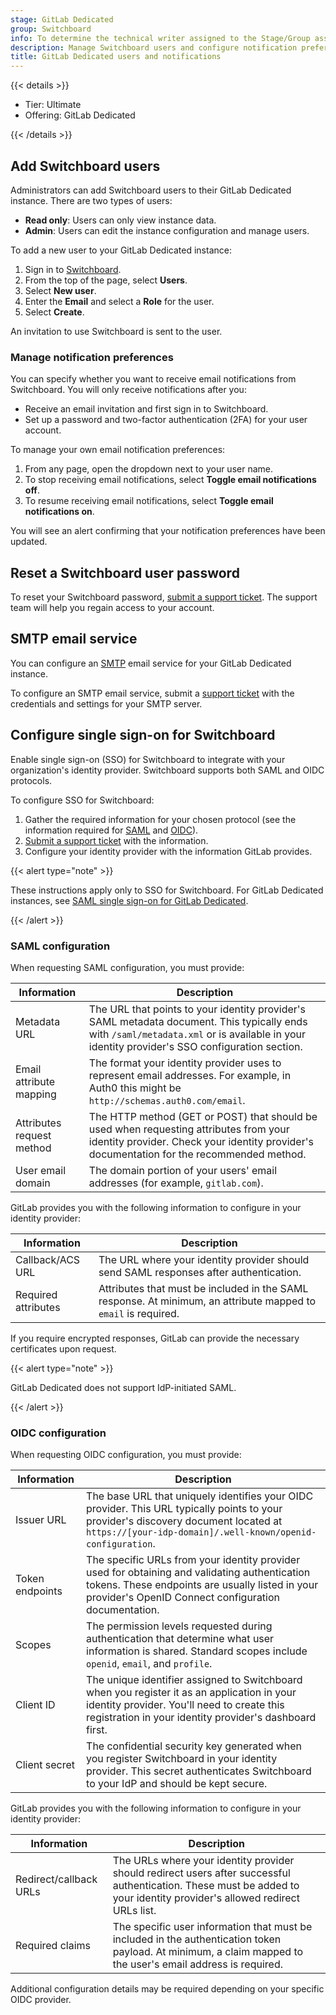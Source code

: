 ```yaml
---
stage: GitLab Dedicated
group: Switchboard
info: To determine the technical writer assigned to the Stage/Group associated with this page, see https://handbook.gitlab.com/handbook/product/ux/technical-writing/#assignments
description: Manage Switchboard users and configure notification preferences, including SMTP email service settings.
title: GitLab Dedicated users and notifications
---
```


{{< details >}}

- Tier: Ultimate
- Offering: GitLab Dedicated

{{< /details >}}

## Add Switchboard users

Administrators can add Switchboard users to their GitLab Dedicated instance. There are two types of users:

- **Read only**: Users can only view instance data.
- **Admin**: Users can edit the instance configuration and manage users.

To add a new user to your GitLab Dedicated instance:

1. Sign in to [Switchboard](https://console.gitlab-dedicated.com/).
1. From the top of the page, select **Users**.
1. Select **New user**.
1. Enter the **Email** and select a **Role** for the user.
1. Select **Create**.

An invitation to use Switchboard is sent to the user.

### Manage notification preferences

You can specify whether you want to receive email notifications from Switchboard. You will only receive notifications after you:

- Receive an email invitation and first sign in to Switchboard.
- Set up a password and two-factor authentication (2FA) for your user account.

To manage your own email notification preferences:

1. From any page, open the dropdown next to your user name.
1. To stop receiving email notifications, select **Toggle email notifications off**.
1. To resume receiving email notifications, select **Toggle email notifications on**.

You will see an alert confirming that your notification preferences have been updated.

## Reset a Switchboard user password

To reset your Switchboard password, [submit a support ticket](https://support.gitlab.com/hc/en-us/requests/new?ticket_form_id=4414917877650). The support team will help you regain access to your account.

## SMTP email service

You can configure an [SMTP](../../../subscriptions/gitlab_dedicated/_index.md#email-service) email service for your GitLab Dedicated instance.

To configure an SMTP email service, submit a [support ticket](https://support.gitlab.com/hc/en-us/requests/new?ticket_form_id=4414917877650) with the credentials and settings for your SMTP server.

## Configure single sign-on for Switchboard

Enable single sign-on (SSO) for Switchboard to integrate with your organization's identity provider. Switchboard
supports both SAML and OIDC protocols.

To configure SSO for Switchboard:

1. Gather the required information for your chosen protocol (see the information required for [SAML](#saml-configuration) and [OIDC](#oidc-configuration)).
1. [Submit a support ticket](https://support.gitlab.com/hc/en-us/requests/new?ticket_form_id=4414917877650) with the information.
1. Configure your identity provider with the information GitLab provides.

{{< alert type="note" >}}

These instructions apply only to SSO for Switchboard. For GitLab Dedicated instances, see [SAML single sign-on for GitLab Dedicated](saml.md).

{{< /alert >}}

### SAML configuration

When requesting SAML configuration, you must provide:

| Information | Description |
|------------------------|-------------|
| Metadata URL | The URL that points to your identity provider's SAML metadata document. This typically ends with `/saml/metadata.xml` or is available in your identity provider's SSO configuration section. |
| Email attribute mapping | The format your identity provider uses to represent email addresses. For example, in Auth0 this might be `http://schemas.auth0.com/email`. |
| Attributes request method | The HTTP method (GET or POST) that should be used when requesting attributes from your identity provider. Check your identity provider's documentation for the recommended method. |
| User email domain | The domain portion of your users' email addresses (for example, `gitlab.com`). |

GitLab provides you with the following information to configure in your identity provider:

| Information | Description |
|-------------|-------------|
| Callback/ACS URL | The URL where your identity provider should send SAML responses after authentication. |
| Required attributes | Attributes that must be included in the SAML response. At minimum, an attribute mapped to `email` is required. |

If you require encrypted responses, GitLab can provide the necessary certificates upon request.

{{< alert type="note" >}}

GitLab Dedicated does not support IdP-initiated SAML.

{{< /alert >}}

### OIDC configuration

When requesting OIDC configuration, you must provide:

| Information | Description |
|------------------------|-------------|
| Issuer URL | The base URL that uniquely identifies your OIDC provider. This URL typically points to your provider's discovery document located at `https://[your-idp-domain]/.well-known/openid-configuration`. |
| Token endpoints | The specific URLs from your identity provider used for obtaining and validating authentication tokens. These endpoints are usually listed in your provider's OpenID Connect configuration documentation. |
| Scopes | The permission levels requested during authentication that determine what user information is shared. Standard scopes include `openid`, `email`, and `profile`. |
| Client ID | The unique identifier assigned to Switchboard when you register it as an application in your identity provider. You'll need to create this registration in your identity provider's dashboard first. |
| Client secret | The confidential security key generated when you register Switchboard in your identity provider. This secret authenticates Switchboard to your IdP and should be kept secure. |

GitLab provides you with the following information to configure in your identity provider:

| Information | Description |
|-------------|-------------|
| Redirect/callback URLs | The URLs where your identity provider should redirect users after successful authentication. These must be added to your identity provider's allowed redirect URLs list. |
| Required claims | The specific user information that must be included in the authentication token payload. At minimum, a claim mapped to the user's email address is required. |

Additional configuration details may be required depending on your specific OIDC provider.
